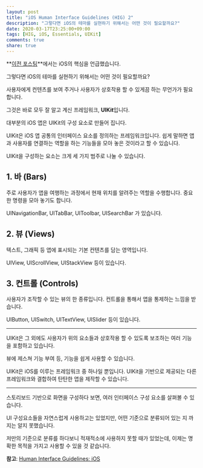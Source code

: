```yaml
---
layout: post
title: "iOS Human Interface Guidelines (HIG) 2"
description: "그렇다면 iOS의 테마를 실현하기 위해서는 어떤 것이 필요할까요?"
date: 2020-03-17T23:25:00+09:00
tags: [HIG, iOS, Essentials, UIKit]
comments: true
share: true
---
```


**[이전 포스팅](/2020-03-17/ios-human-interface-guidelines-hig-1/)**에서는 iOS의 핵심을 언급했습니다.

그렇다면 iOS의 테마를 실현하기 위해서는 어떤 것이 필요할까요?

사용자에게 컨텐츠를 보여 주거나 사용자가 상호작용 할 수 있게끔 하는 무언가가 필요합니다.

그것은 바로 모두 잘 알고 계신 프레임워크, **UIKit**입니다.

대부분의 iOS 앱은 UIKit의 구성 요소로 만들어 집니다.

UIKit은 iOS 앱 공통의 인터페이스 요소를 정의하는 프레임워크입니다. 쉽게 말하면 앱과 사용자를 연결하는 역할을 하는 기능들을 모아 놓은 것이라고 할 수 있습니다.

UIKit을 구성하는 요소는 크게 세 가지 범주로 나눌 수 있습니다.

## 1. 바 (Bars)

주로 사용자가 앱을 여행하는 과정에서 현재 위치를 알려주는 역할을 수행합니다. 중요한 명령을 모아 놓기도 합니다.

UINavigationBar, UITabBar, UIToolbar, UISearchBar 가 있습니다.

## 2. 뷰 (Views)

텍스트, 그래픽 등 앱에 표시되는 기본 컨텐츠를 담는 영역입니다.

UIView, UIScrollView, UIStackView 등이 있습니다.

## 3. 컨트롤 (Controls)

사용자가 조작할 수 있는 뷰의 한 종류입니다. 컨트롤을 통해서 앱을 통제하는 느낌을 받습니다.

UIButton, UISwitch, UITextView, UISlider 등이 있습니다.

---

UIKit은 그 외에도 사용자가 위의 요소들과 상호작용 할 수 있도록 보조하는 여러 기능을 포함하고 있습니다.

뷰에 제스쳐 기능 부여 등, 기능을 쉽게 사용할 수 있습니다.

UIKit은 iOS를 이루는 프레임워크 중 하나일 뿐입니다. UIKit을 기반으로 제공되는 다른 프레임워크와 결합하여 탄탄한 앱을 제작할 수 있습니다.

---

스토리보드 기반으로 화면을 구성하다 보면, 여러 인터페이스 구성 요소를 살펴볼 수 있습니다. 

UI 구성요소들을 자연스럽게 사용하고는 있었지만, 어떤 기준으로 분류되어 있는 지 까지는 알지 못했습니다.

저만의 기준으로 분류를 하다보니 적재적소에 사용하지 못할 때가 있었는데, 이제는 명확한 목적을 가지고 사용할 수 있을 것 같습니다.

**참고**: [Human Interface Guidelines: iOS](https://developer.apple.com/design/human-interface-guidelines/ios/overview/interface-essentials/)